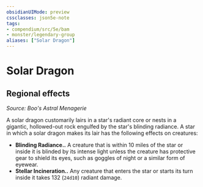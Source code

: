 ```yaml
---
obsidianUIMode: preview
cssclasses: json5e-note
tags:
- compendium/src/5e/bam
- monster/legendary-group
aliases: ["Solar Dragon"]
---
```

# Solar Dragon

## Regional effects
_Source: Boo's Astral Menagerie_

A solar dragon customarily lairs in a star's radiant core or nests in a gigantic, hollowed-out rock engulfed by the star's blinding radiance. A star in which a solar dragon makes its lair has the following effects on creatures:

- **Blinding Radiance..** A creature that is within 10 miles of the star or inside it is blinded by its intense light unless the creature has protective gear to shield its eyes, such as goggles of night or a similar form of eyewear.  
- **Stellar Incineration..** Any creature that enters the star or starts its turn inside it takes 132 (`24d10`) radiant damage.